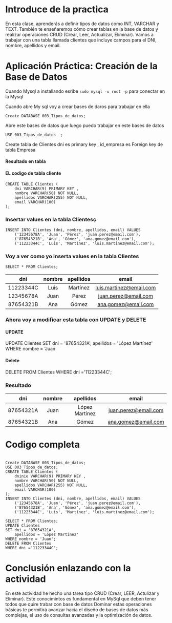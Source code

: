 # Introduce de la practica 
En esta clase, aprenderás a definir tipos de datos como INT, VARCHAR y TEXT. También te enseñaremos cómo crear tablas en la base de datos y realizar operaciones CRUD (Crear, Leer, Actualizar, Eliminar). Vamos a trabajar con una tabla llamada clientes que incluye campos para el DNI, nombre, apellidos y email.

#  Aplicación Práctica: Creación de la Base de Datos
Cuando Mysql a installando esribe  `sudo mysql -u root -p` para conectar en la Mysql 

Cuando abre My sql voy a crear bases de daros para trabajar en ella 
```
Create DATABASE 003_Tipos_de_datos;
```

Abre este bases de datos que luego puedo trabajar en este bases de datos 
```
USE 003_Tipos_de_datos  ;
```

Create tabla de Clientes dni es primary key , id_empresa es Foreign key de tabla Empresa

#### Resultado en tabla 
   

#### EL codigo de tabla cliente

```
CREATE TABLE Clientes (
    dni VARCHAR(9) PRIMARY KEY ,
    nombre VARCHAR(50) NOT NULL,
    apellidos VARCHAR(255) NOT NULL,
    email VARCHAR(100)
);
```
### Insertar values en la tabla Clientesç
```
INSERT INTO Clientes (dni, nombre, apellidos, email) VALUES
    ('12345678A', 'Juan', 'Pérez', 'juan.perez@email.com'),
    ('87654321B', 'Ana', 'Gómez', 'ana.gomez@email.com'),
    ('11223344C', 'Luis', 'Martínez', 'luis.martinez@email.com');

```
### Voy a ver como yo inserta values en la tabla Clientes  
```
SELECT * FROM Clientes;
```
| dni       | nombre | apellidos | email                   |
|:-----------:|:--------:|:-----------:|:-------------------------:|
| 11223344C | Luis   | Martínez  | luis.martinez@email.com |
| 12345678A | Juan   | Pérez     | juan.perez@email.com    | 
| 87654321B | Ana    | Gómez     | ana.gomez@email.com     |


### Ahora voy a  modificar esta tabla con UPDATE y DELETE
#### UPDATE 

UPDATE Clientes
SET dni = '87654321A',
    apellidos = 'López Martínez'
WHERE nombre = 'Juan


#### Delete  

DELETE FROM Clientes 
WHERE dni ='11223344C';


### Resultado 

| dni       | nombre | apellidos        | email                |
|:-----------:|:--------:|:------------------:|:----------------------:|
| 87654321A | Juan   | López Martínez   | juan.perez@email.com |
| 87654321B | Ana    | Gómez            | ana.gomez@email.com  |


# Codigo completa 
```

Create DATABASE 003_Tipos_de_datos;
USE 003_Tipos_de_datos;
CREATE TABLE Clientes (
    dninie VARCHAR(9) PRIMARY KEY ,
    nombre VARCHAR(50) NOT NULL,
    apellidos VARCHAR(255) NOT NULL,
    email VARCHAR(100)
);
INSERT INTO Clientes (dni, nombre, apellidos, email) VALUES
    ('12345678A', 'Juan', 'Pérez', 'juan.perez@email.com'),
    ('87654321B', 'Ana', 'Gómez', 'ana.gomez@email.com'),
    ('11223344C', 'Luis', 'Martínez', 'luis.martinez@email.com');

SELECT * FROM Clientes;
UPDATE Clientes
SET dni = '87654321A',
    apellidos = 'López Martínez'
WHERE nombre = 'Juan';
DELETE FROM Clientes 
WHERE dni ='11223344C';

```
# Conclusión enlazando con la actividad 

En este actividad he hecho una tarea tipo CRUD (Crear, LEER,  Actulizar y Eliminar). Este conocimintos es fundamental en MySql que deben tener todos que quire trabar con base de datos Dominar estas operaciones básicas te permitirá avanzar hacia el diseño de bases de datos más complejas, el uso de consultas avanzadas y la optimización de datos.
